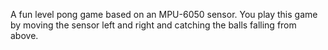 A fun level pong game based on an MPU-6050 sensor. You play this game by moving the sensor left and right and catching the balls falling from above. 
